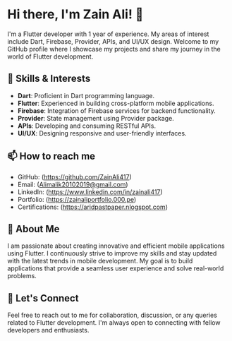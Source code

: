 # Hi there, I'm Zain Ali! 👋

I'm a Flutter developer with 1 year of experience. My areas of interest include Dart, Firebase, Provider, APIs, and UI/UX design. Welcome to my GitHub profile where I showcase my projects and share my journey in the world of Flutter development.

## 🌱 Skills & Interests

- **Dart**: Proficient in Dart programming language.
- **Flutter**: Experienced in building cross-platform mobile applications.
- **Firebase**: Integration of Firebase services for backend functionality.
- **Provider**: State management using Provider package.
- **APIs**: Developing and consuming RESTful APIs.
- **UI/UX**: Designing responsive and user-friendly interfaces.

## 📫 How to reach me

- GitHub: (https://github.com/ZainAli417)
- Email: (Alimalik20102019@gmail.com)
- LinkedIn: (https://www.linkedin.com/in/zainali417)
- Portfolio: (https://zainaliportfolio.000.pe)
- Certifications: (https://aridpastpaper.nlogspot.com)

## 🚀 About Me

I am passionate about creating innovative and efficient mobile applications using Flutter. I continuously strive to improve my skills and stay updated with the latest trends in mobile development. My goal is to build applications that provide a seamless user experience and solve real-world problems.

## 💬 Let's Connect

Feel free to reach out to me for collaboration, discussion, or any queries related to Flutter development. I'm always open to connecting with fellow developers and enthusiasts.
